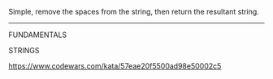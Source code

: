 Simple, remove the spaces from the string, then return the resultant string.

---

FUNDAMENTALS

STRINGS

https://www.codewars.com/kata/57eae20f5500ad98e50002c5